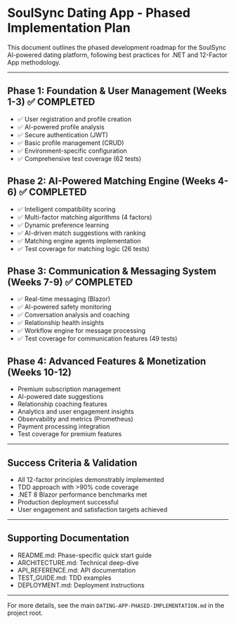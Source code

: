 # SoulSync Dating App - Phased Implementation Plan

This document outlines the phased development roadmap for the SoulSync AI-powered dating platform, following best practices for .NET and 12-Factor App methodology.

---

## Phase 1: Foundation & User Management (Weeks 1-3) ✅ COMPLETED
- ✅ User registration and profile creation
- ✅ AI-powered profile analysis
- ✅ Secure authentication (JWT)
- ✅ Basic profile management (CRUD)
- ✅ Environment-specific configuration
- ✅ Comprehensive test coverage (62 tests)

## Phase 2: AI-Powered Matching Engine (Weeks 4-6) ✅ COMPLETED
- ✅ Intelligent compatibility scoring
- ✅ Multi-factor matching algorithms (4 factors)
- ✅ Dynamic preference learning
- ✅ AI-driven match suggestions with ranking
- ✅ Matching engine agents implementation
- ✅ Test coverage for matching logic (26 tests)

## Phase 3: Communication & Messaging System (Weeks 7-9) ✅ COMPLETED
- ✅ Real-time messaging (Blazor)
- ✅ AI-powered safety monitoring
- ✅ Conversation analysis and coaching
- ✅ Relationship health insights
- ✅ Workflow engine for message processing
- ✅ Test coverage for communication features (49 tests)

## Phase 4: Advanced Features & Monetization (Weeks 10-12)
- Premium subscription management
- AI-powered date suggestions
- Relationship coaching features
- Analytics and user engagement insights
- Observability and metrics (Prometheus)
- Payment processing integration
- Test coverage for premium features

---

## Success Criteria & Validation
- All 12-factor principles demonstrably implemented
- TDD approach with >90% code coverage
- .NET 8 Blazor performance benchmarks met
- Production deployment successful
- User engagement and satisfaction targets achieved

---

## Supporting Documentation
- README.md: Phase-specific quick start guide
- ARCHITECTURE.md: Technical deep-dive
- API_REFERENCE.md: API documentation
- TEST_GUIDE.md: TDD examples
- DEPLOYMENT.md: Deployment instructions

---

For more details, see the main `DATING-APP-PHASED-IMPLEMENTATION.md` in the project root.